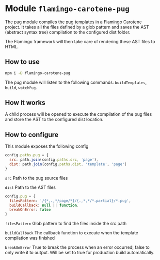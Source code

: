 # Module `flamingo-carotene-pug`

The pug module compiles the [pug](https://github.com/pugjs/pug) templates in a Flamingo Carotene project. It takes all
the files defined by a glob pattern and saves the AST (abstract syntax tree) compilation to the configured dist folder.

The Flamingo framework will then take care of rendering these AST files to HTML.

## How to use

```bash
npm i -D flamingo-carotene-pug
```

The pug module will listen to the following commands: `buildTemplates`, `build`, `watchPug`.

## How it works

A child process will be opened to execute the compilation of the pug files and store the AST to the configured dist
location.

## How to configure

This module exposes the following config
```js
config.paths.pug = {
  src: path.join(config.paths.src, 'page'),
  dist: path.join(config.paths.dist, 'template', 'page')
}
```

`src` Path to the pug source files

`dist` Path to the AST files

```js
config.pug = {
  filesPattern: '/{*,.,*/page/*}/{.,*,*/*.partial}/*.pug',
  buildCallback: null || function,
  breakOnError: false
}
```

`filesPattern` Glob pattern to find the files inside the src path

`buildCallback` The callback function to execute when the template compilation was finished

`breakOnError` True to break the process when an error occurred, false to only write it to output. Will be set to true
for production build automatically.
